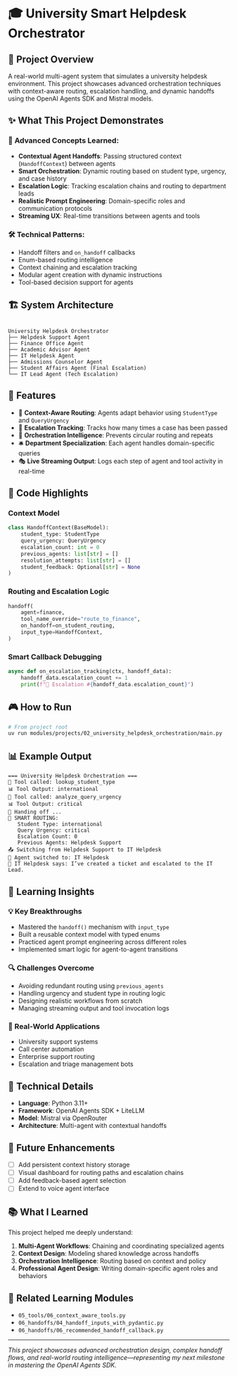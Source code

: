 # 🎓 University Smart Helpdesk Orchestrator

## 🎯 Project Overview

A real-world multi-agent system that simulates a university helpdesk environment. This project showcases advanced orchestration techniques with context-aware routing, escalation handling, and dynamic handoffs using the OpenAI Agents SDK and Mistral models.

## ✨ What This Project Demonstrates

### 🧠 **Advanced Concepts Learned:**
- **Contextual Agent Handoffs**: Passing structured context (`HandoffContext`) between agents
- **Smart Orchestration**: Dynamic routing based on student type, urgency, and case history
- **Escalation Logic**: Tracking escalation chains and routing to department leads
- **Realistic Prompt Engineering**: Domain-specific roles and communication protocols
- **Streaming UX**: Real-time transitions between agents and tools

### 🛠️ **Technical Patterns:**
- Handoff filters and `on_handoff` callbacks
- Enum-based routing intelligence
- Context chaining and escalation tracking
- Modular agent creation with dynamic instructions
- Tool-based decision support for agents

## 🏗️ System Architecture

```

University Helpdesk Orchestrator
├── Helpdesk Support Agent
├── Finance Office Agent
├── Academic Advisor Agent
├── IT Helpdesk Agent
├── Admissions Counselor Agent
├── Student Affairs Agent (Final Escalation)
└── IT Lead Agent (Tech Escalation)

````

## 🚀 Features

- 🧭 **Context-Aware Routing**: Agents adapt behavior using `StudentType` and `QueryUrgency`
- 🔁 **Escalation Tracking**: Tracks how many times a case has been passed
- 🧠 **Orchestration Intelligence**: Prevents circular routing and repeats
- 🛎️ **Department Specialization**: Each agent handles domain-specific queries
- 🎭 **Live Streaming Output**: Logs each step of agent and tool activity in real-time

## 🧱 Code Highlights

### Context Model
```python
class HandoffContext(BaseModel):
    student_type: StudentType
    query_urgency: QueryUrgency
    escalation_count: int = 0
    previous_agents: list[str] = []
    resolution_attempts: list[str] = []
    student_feedback: Optional[str] = None
)
````

### Routing and Escalation Logic

```python
handoff(
    agent=finance,
    tool_name_override="route_to_finance",
    on_handoff=on_student_routing,
    input_type=HandoffContext,
)
```

### Smart Callback Debugging

```python
async def on_escalation_tracking(ctx, handoff_data):
    handoff_data.escalation_count += 1
    print(f"🔁 Escalation #{handoff_data.escalation_count}")
```

## 🎮 How to Run

```bash
# From project root
uv run modules/projects/02_university_helpdesk_orchestration/main.py
```

## 📊 Example Output

```
=== University Helpdesk Orchestration ===
🔧 Tool called: lookup_student_type
📊 Tool Output: international
🔧 Tool called: analyze_query_urgency
📊 Tool Output: critical
🤝 Handing off ...
📌 SMART ROUTING:
   Student Type: international
   Query Urgency: critical
   Escalation Count: 0
   Previous Agents: Helpdesk Support
📤 Switching from Helpdesk Support to IT Helpdesk
🔄 Agent switched to: IT Helpdesk
💬 IT Helpdesk says: I’ve created a ticket and escalated to the IT Lead.
```

## 🧠 Learning Insights

### 💡 Key Breakthroughs

* Mastered the `handoff()` mechanism with `input_type`
* Built a reusable context model with typed enums
* Practiced agent prompt engineering across different roles
* Implemented smart logic for agent-to-agent transitions

### 🔍 Challenges Overcome

* Avoiding redundant routing using `previous_agents`
* Handling urgency and student type in routing logic
* Designing realistic workflows from scratch
* Managing streaming output and tool invocation logs

### 🎯 Real-World Applications

* University support systems
* Call center automation
* Enterprise support routing
* Escalation and triage management bots

## 🔧 Technical Details

* **Language**: Python 3.11+
* **Framework**: OpenAI Agents SDK + LiteLLM
* **Model**: Mistral via OpenRouter
* **Architecture**: Multi-agent with contextual handoffs

## 🎨 Future Enhancements

* [ ] Add persistent context history storage
* [ ] Visual dashboard for routing paths and escalation chains
* [ ] Add feedback-based agent selection
* [ ] Extend to voice agent interface

## 📚 What I Learned

This project helped me deeply understand:

1. **Multi-Agent Workflows**: Chaining and coordinating specialized agents
2. **Context Design**: Modeling shared knowledge across handoffs
3. **Orchestration Intelligence**: Routing based on context and policy
4. **Professional Agent Design**: Writing domain-specific agent roles and behaviors

## 🔗 Related Learning Modules

* `05_tools/06_context_aware_tools.py`
* `06_handoffs/04_handoff_inputs_with_pydantic.py`
* `06_handoffs/06_recommended_handoff_callback.py`

---

*This project showcases advanced orchestration design, complex handoff flows, and real-world routing intelligence—representing my next milestone in mastering the OpenAI Agents SDK.*
